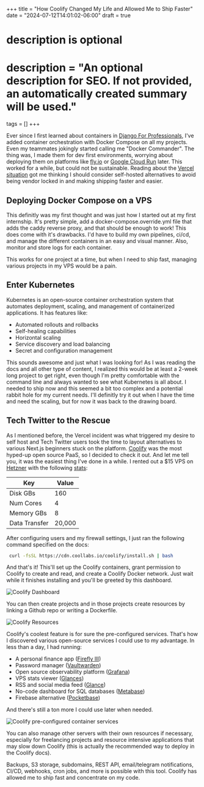 +++
title = "How Coolify Changed My Life and Allowed Me to Ship Faster"
date = "2024-07-12T14:01:02-06:00"
draft = true
#
# description is optional
#
# description = "An optional description for SEO. If not provided, an automatically created summary will be used."

tags = []
+++

Ever since I first learned about containers in [Django For Professionals](https://djangoforprofessionals.com/), I've added container orchestration with Docker Compose on all my projects. Even my teammates jokingly started calling me "Docker Commander". The thing was, I made them for dev first environments, worrying about deploying them on platforms like [fly.io](fly.io) or [Google Cloud Run](https://cloud.google.com/run) later. This worked for a while, but could not be sustainable. Reading about the [Vercel situation](https://cybernews.com/news/ddos-attack-104k-bill-from-hosting-provider/) got me thinking I should consider self-hosted alternatives to avoid being vendor locked in and making shipping faster and easier.

## Deploying Docker Compose on a VPS
This definitly was my first thought and was just how I started out at my first internship. It's pretty simple, add a docker-compose.override.yml file that adds the caddy reverse proxy, and that should be enough to work! This does come with it's drawbacks. I'd have to build my own pipelines, ci/cd, and manage the different containers in an easy and visual manner. Also, monitor and store logs for each container.

This works for one project at a time, but when I need to ship fast, managing various projects in my VPS would be a pain. 

## Enter Kubernetes
Kubernetes is an open-source container orchestration system that automates deployment, scaling, and management of containerized applications. It has features like: 

- Automated rollouts and rollbacks
- Self-healing capabilities
- Horizontal scaling
- Service discovery and load balancing
- Secret and configuration management

This sounds awesome and just what I was looking for! As I was reading the docs and all other type of content, I realized this would be at least a 2-week long project to get right, even though I'm pretty comfortable with the command line and always wanted to see what Kubernetes is all about. I needed to ship now and this seemed a bit too complex and a potential rabbit hole for my current needs. I'll definitly try it out when I have the time and need the scaling, but for now it was back to the drawing board.

## Tech Twitter to the Rescue
As I mentioned before, the Vercel incident was what triggered my desire to self host and Tech Twitter users took the time to layout alternatives to various Next.js beginners stuck on the platform. [Coolify](https://coolify.io/) was the most hyped-up open source PaaS, so I decided to check it out. And let me tell you, it was the easiest thing I've done in a while. I rented out a $15 VPS on [Hetzner](https://www.hetzner.com/) with the following [stats](https://www.vpsbenchmarks.com/hosters/hetzner/plans/cpx31):

| Key           | Value  |
|---------------|--------|
| Disk GBs      | 160    |
| Num Cores     | 4      |
| Memory GBs    | 8      |
| Data Transfer | 20,000 |

After configuring users and my firewall settings, I just ran the following command specified on the docs:
```bash
 curl -fsSL https://cdn.coollabs.io/coolify/install.sh | bash
```
And that's it! This'll set up the Coolify containers, grant permission to Coolify to create and read, and create a Coolify Docker network. Just wait while it finishes installing and you'll be greeted by this dashboard.

![Coolify Dashboard](/images/coolify-dashboard.png)

You can then create projects and in those projects create resources by linking a Github repo or writing a Dockerfile.

![Coolify Resources](/images/coolify-deploy-resources.png)

Coolify's coolest feature is for sure the pre-configured services. That's how I discovered various open-source services I could use to my advantage. In less than a day, I had running:

- A personal finance app ([Firefly III](https://www.firefly-iii.org/))
- Password manager ([Vaultwarden](https://github.com/dani-garcia/vaultwarden))
- Open source observability platform ([Grafana](https://grafana.com/))
- VPS stats viewer ([Glances](https://github.com/nicolargo/glances))
- RSS and social media feed ([Glance](https://github.com/glanceapp/glance))
- No-code dashboard for SQL databases ([Metabase](https://metabase.com/))
- Firebase alternative ([Pocketbase](https://pocketbase.io/))

And there's still a ton more I could use later when needed.

![Coolify pre-configured container services](/images/coolify-pre-configured-services.png)

You can also manage other servers with their own resources if necessary, especially for freelancing projects and resource intensive applications that may slow down Coolify (this is actually the recommended way to deploy in the Coolify docs).

Backups, S3 storage, subdomains, REST API, email/telegram notifications, CI/CD, webhooks, cron jobs, and more is possible with this tool. Coolify has allowed me to ship fast and concentrate on my code.
